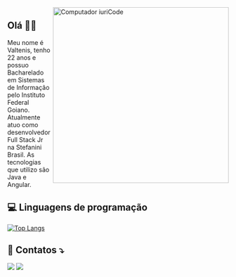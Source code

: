 <img src="https://raw.githubusercontent.com/MicaelliMedeiros/micaellimedeiros/master/image/computer-illustration.png" min-width="400px" max-width="400px" width="400px" align="right" alt="Computador iuriCode">

## Olá 👋🏻

<p align="left"> 
  Meu nome é Valtenis, tenho 22 anos e possuo Bacharelado em Sistemas de Informação pelo Instituto Federal Goiano. 
  Atualmente atuo como desenvolvedor Full Stack Jr na Stefanini Brasil. As tecnologias que utilizo são Java e Angular.<br>
</p>

## 💻 Linguagens de programação

[![Top Langs](https://github-readme-stats.vercel.app/api/top-langs/?username=souzavaltenis&layout=compact&theme=gotham&show_icons=true&locale=pt-br)](https://github.com/souzavaltenis/github-readme-stats)

## 💌 Contatos ⤵️

<p align="left">
  <a href="mailto:valtenis.souza.1@gmail.com" alt="Gmail">
  <img src="https://img.shields.io/badge/-Gmail-FF0000?style=flat-square&labelColor=FF0000&logo=gmail&logoColor=white"/></a>

  <a href="https://www.linkedin.com/in/valtenis-souza" alt="Linkedin">
  <img src="https://img.shields.io/badge/-Linkedin-0e76a8?style=flat-square&logo=Linkedin&logoColor=white"/></a>
</p>
